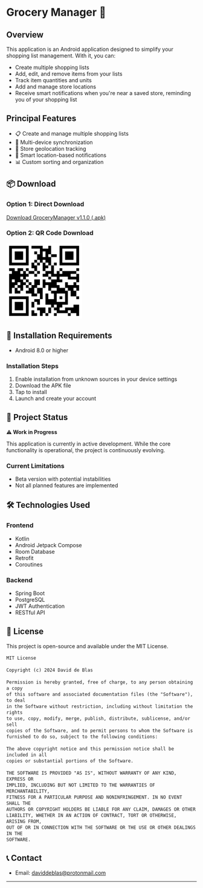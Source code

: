 # Grocery Manager 🛒

## Overview

This application is an Android application designed to simplify your shopping list management. With it, you can:
- Create multiple shopping lists
- Add, edit, and remove items from your lists
- Track item quantities and units
- Add and manage store locations
- Receive smart notifications when you're near a saved store, reminding you of your shopping list

## Principal Features
- 📋 Create and manage multiple shopping lists
- 🔄 Multi-device synchronization
- 📍 Store geolocation tracking
- 🔔 Smart location-based notifications
- 📊 Custom sorting and organization

## 📦 Download

### Option 1: Direct Download

[Download GroceryManager v1.1.0 (.apk)](https://github.com/daviddeblas/Grocery-Manager/releases/download/v1.1.0/GroceryManager-v1.1.0.apk)

### Option 2: QR Code Download

<img src="docs/qr-code.png" width="200" height="200">

## 📱 Installation Requirements

- Android 8.0 or higher

### Installation Steps

1. Enable installation from unknown sources in your device settings
2. Download the APK file
3. Tap to install
4. Launch and create your account

## 🚧 Project Status

**⚠️ Work in Progress**

This application is currently in active development. While the core functionality is operational,
the project is continuously evolving.

### Current Limitations
- Beta version with potential instabilities
- Not all planned features are implemented

## 🛠 Technologies Used

### Frontend
- Kotlin
- Android Jetpack Compose
- Room Database
- Retrofit
- Coroutines

### Backend
- Spring Boot
- PostgreSQL
- JWT Authentication
- RESTful API

## 📄 License

This project is open-source and available under the MIT License.

```
MIT License

Copyright (c) 2024 David de Blas

Permission is hereby granted, free of charge, to any person obtaining a copy
of this software and associated documentation files (the "Software"), to deal
in the Software without restriction, including without limitation the rights
to use, copy, modify, merge, publish, distribute, sublicense, and/or sell
copies of the Software, and to permit persons to whom the Software is
furnished to do so, subject to the following conditions:

The above copyright notice and this permission notice shall be included in all
copies or substantial portions of the Software.

THE SOFTWARE IS PROVIDED "AS IS", WITHOUT WARRANTY OF ANY KIND, EXPRESS OR
IMPLIED, INCLUDING BUT NOT LIMITED TO THE WARRANTIES OF MERCHANTABILITY,
FITNESS FOR A PARTICULAR PURPOSE AND NONINFRINGEMENT. IN NO EVENT SHALL THE
AUTHORS OR COPYRIGHT HOLDERS BE LIABLE FOR ANY CLAIM, DAMAGES OR OTHER
LIABILITY, WHETHER IN AN ACTION OF CONTRACT, TORT OR OTHERWISE, ARISING FROM,
OUT OF OR IN CONNECTION WITH THE SOFTWARE OR THE USE OR OTHER DEALINGS IN THE
SOFTWARE.
```

## 📞 Contact
- Email: daviddeblas@protonmail.com

---
